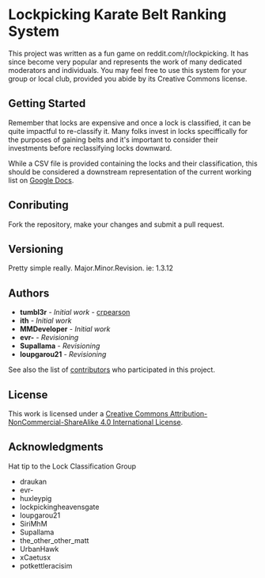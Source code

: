 # Lockpicking Karate Belt Ranking System

This project was written as a fun game on reddit.com/r/lockpicking. It has since become very popular and represents the work of many dedicated moderators and individuals. You may feel free to use this system for your group or local club, provided you abide by its Creative Commons license.

## Getting Started

Remember that locks are expensive and once a lock is classified, it can be quite impactful to re-classify it. Many folks invest in locks speciffically for the purposes of gaining belts and it's important to consider their investments before reclassifying locks downward.

While a CSV file is provided containing the locks and their classification, this should be considered a downstream representation of the current working list on [Google Docs](https://docs.google.com/spreadsheets/d/1QbPqEnGea0HVmo_m8oo06IrX_eVt1ajjuH7hNAzyk2U/edit?usp=sharing).

## Conributing

Fork the repository, make your changes and submit a pull request.

## Versioning

Pretty simple really. Major.Minor.Revision. ie: 1.3.12

## Authors

* **tumbl3r** - *Initial work* - [crpearson](https://github.com/crpearson)
* **ith** - *Initial work*
* **MMDeveloper** - *Initial work*
* **evr-** - *Revisioning*
* **Supallama** - *Revisioning*
* **loupgarou21** - *Revisioning*

See also the list of [contributors](https://github.com/your/project/contributors) who participated in this project.

## License

This work is licensed under a [Creative Commons Attribution-NonCommercial-ShareAlike 4.0 International License](http://creativecommons.org/licenses/by-nc-sa/4.0/).

## Acknowledgments

Hat tip to the Lock Classification Group

* draukan
* evr-
* huxleypig
* lockpickingheavensgate
* loupgarou21
* SiriMhM
* Supallama
* the_other_other_matt
* UrbanHawk
* xCaetusx
* potkettleracisim
